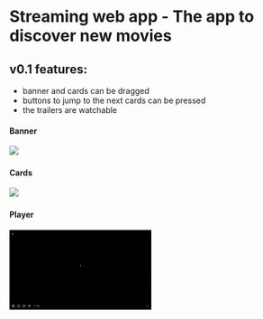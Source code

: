 # Streaming web app - The app to discover new movies

## v0.1 features:

<ul>
    <li>banner and cards can be dragged</li>
    <li>buttons to jump to the next cards can be pressed</li>
    <li>the trailers are watchable</li>
</ul>

#### Banner
<div style="max-width: 1200px">
    <img src="./assets/Banner.gif" style="width: 50%"/>
</div>

#### Cards
<div style="max-width: 1200px">
    <img src="./assets/Cards.gif" style="width: 50%"/>

</div>

#### Player
<div style="max-width: 1200px">
    <img src="./assets/Player.gif" style="width: 50%"/>
</div>
